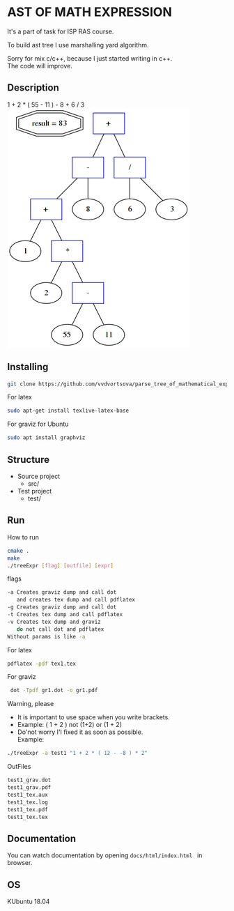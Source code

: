 # AST OF MATH EXPRESSION
It's a part of task for ISP RAS course.

To build ast tree I use marshalling yard algorithm.

Sorry for mix c/c++, because
I just started writing in c++.\
The code will improve.
## Description
1 + 2 * ( 55 - 11 ) - 8 + 6 / 3
![Screenshot](exmpForReadme_grav.png)
## Installing
```bash
git clone https://github.com/vvdvortsova/parse_tree_of_mathematical_expressions.git
```
For latex
```bash
sudo apt-get install texlive-latex-base
```
For graviz for Ubuntu
```bash
sudo apt install graphviz
```
## Structure
- Source project 
    - src/
- Test project
    - test/
## Run

How to run
```bash
cmake .
make
./treeExpr [flag] [outfile] [expr]
```
flags
```bash
-a Creates graviz dump and call dot
   and creates tex dump and call pdflatex
-g Creates graviz dump and call dot
-t Creates tex dump and call pdflatex
-v Creates tex dump and graviz
   do not call dot and pdflatex
Without params is like -a
```
For latex
```bash
pdflatex -pdf tex1.tex
```
For graviz
```bash
 dot -Tpdf gr1.dot -o gr1.pdf
```
Warning, please
 * It is important to use space when you write brackets.
 * Example: ( 1 + 2 ) not (1+2) or (1 + 2)
 * Do'not worry I'l fixed it as soon as possible.\
Example:
```bash
./treeExpr -a test1 "1 + 2 * ( 12 - -8 ) * 2"
```

OutFiles
```bash
test1_grav.dot
test1_grav.pdf
test1_tex.aux
test1_tex.log
test1_tex.pdf
test1_tex.tex
```


## Documentation
You can watch documentation by opening
```docs/html/index.html ``` in browser.

## OS
 KUbuntu 18.04
